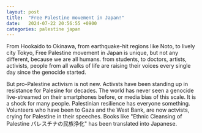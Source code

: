 ```yaml
---
layout: post
title:  "Free Palestine movement in Japan!"
date:   2024-07-22 20:56:55 +0900
categories: palestine japan
---
```

From Hookaido to Okinawa, from earthquake-hit regions like Noto, to lively city Tokyo, Free Palestine movement in Japan is unique, but not any different, because we are all humans. from students, to doctors, artists, activists, people from all walks of life are raising their voices every single day since the genocide started.<br/>

But pro-Palestine activism is not new. Activsts have been standing up in resistance for Palesine for decades. The world has never seen a genocide live-streamed on their smartphones before, or media bias of this scale. It is a shock for many people.  Palestinian resilience has everyone something. Volunteers who have been to Gaza and the West Bank, are now actvists, crying for Palestine in their speeches. Books like "Ethnic Cleansing of Palestine パレスチナの民族浄化" has been translated into Japanese.
